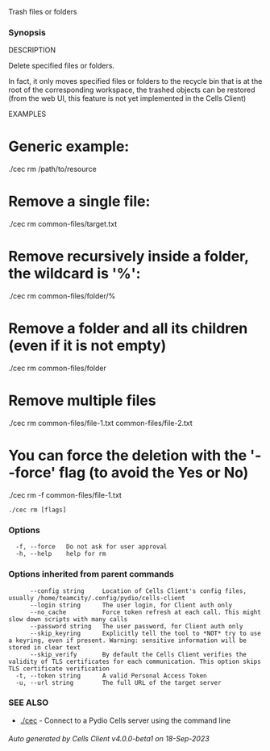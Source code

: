 Trash files or folders

### Synopsis


DESCRIPTION
	
  Delete specified files or folders. 
	
  In fact, it only moves specified files or folders to the recycle bin 
  that is at the root of the corresponding workspace, the trashed objects 
  can be restored (from the web UI, this feature is not yet implemented 
  in the Cells Client) 

EXAMPLES

  # Generic example:
  ./cec rm <workspace-slug>/path/to/resource

  # Remove a single file:
  ./cec rm common-files/target.txt

  # Remove recursively inside a folder, the wildcard is '%':
  ./cec rm common-files/folder/%

  # Remove a folder and all its children (even if it is not empty)
  ./cec rm common-files/folder

  # Remove multiple files
  ./cec rm common-files/file-1.txt common-files/file-2.txt

  # You can force the deletion with the '--force' flag (to avoid the Yes or No)
  ./cec rm -f common-files/file-1.txt


```
./cec rm [flags]
```

### Options

```
  -f, --force   Do not ask for user approval
  -h, --help    help for rm
```

### Options inherited from parent commands

```
      --config string     Location of Cells Client's config files, usually /home/teamcity/.config/pydio/cells-client
      --login string      The user login, for Client auth only
      --no_cache          Force token refresh at each call. This might slow down scripts with many calls
      --password string   The user password, for Client auth only
      --skip_keyring      Explicitly tell the tool to *NOT* try to use a keyring, even if present. Warning: sensitive information will be stored in clear text
      --skip_verify       By default the Cells Client verifies the validity of TLS certificates for each communication. This option skips TLS certificate verification
  -t, --token string      A valid Personal Access Token
  -u, --url string        The full URL of the target server
```

### SEE ALSO

* [./cec](./cec)	 - Connect to a Pydio Cells server using the command line

###### Auto generated by Cells Client v4.0.0-beta1 on 18-Sep-2023
